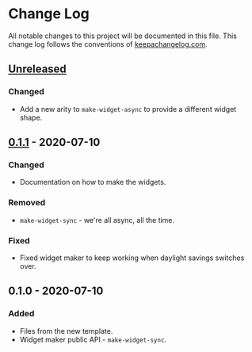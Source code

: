 # Change Log
All notable changes to this project will be documented in this file. This change log follows the conventions of [keepachangelog.com](http://keepachangelog.com/).

## [Unreleased]
### Changed
- Add a new arity to `make-widget-async` to provide a different widget shape.

## [0.1.1] - 2020-07-10
### Changed
- Documentation on how to make the widgets.

### Removed
- `make-widget-sync` - we're all async, all the time.

### Fixed
- Fixed widget maker to keep working when daylight savings switches over.

## 0.1.0 - 2020-07-10
### Added
- Files from the new template.
- Widget maker public API - `make-widget-sync`.

[Unreleased]: https://github.com/your-name/convert-measure/compare/0.1.1...HEAD
[0.1.1]: https://github.com/your-name/convert-measure/compare/0.1.0...0.1.1
